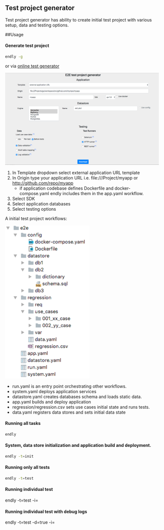 ## Test project generator 

Test project generator has ability to create initial test project with various setup, data and testing options.


##Usage

#### Generate test project


```bash
endly -g
```

or via [online test generator](https://endly-external.appspot.com/)

![](../../project_generator.png)

 1. In Template dropdown select external application URL template
 2. In Origin type your application URL i.e. file:///Project/myapp or http://github.com/repo/myapp
    - if application codebase defines Dockerfile and docker-compose.yaml endly includes them in the app.yaml workflow. 
 3. Select SDK
 4. Select application databases
 5. Select testing options 

A initial test project workflows:

![](initial_project.png)

  -  run.yaml is an entry point orchestrating other workflows.
  -  system.yaml deploys application services
  -  datastore.yaml creates databases schema and loads static data.
  -  app.yaml builds and deploy application
  -  regression/regression.csv sets use cases initial state and runs tests.
  -  data.yaml registers data stores and sets initial data state  



#### Running all tasks

```bash
endly 
```

#### System, data store initialization and application build and deployment.

```bash
endly -t=init
```

#### Running only all tests

```bash
endly -t=test
```

#### Running individual test

endly -t=test -i=<tagID>

#### Running individual test with debug logs

endly -t=test -d=true -i=<tagID>  
